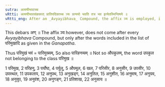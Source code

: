 ```yaml
---
sutra: अव्ययीभावाच्च
vRtti: अव्ययीभावसंज्ञकात् प्रातिपदिकाच्च ञ्यः प्रत्ययो भवति तत्र भव इत्येतस्मिन्विषये ॥
vRtti_eng: After an _Avyayibhava_ Compound, the affix ञ्य is employed, in the sense of 'who stays there.'
---
```

This debars अण् ॥ The affix ञ्य however, does not come after every _Avyayibhava_ Compound, but only after the words included in the list of परिमुखादि as given in the _Ganapatha_.

Thus परिमुखं भवं = पारिमुख्यम्, So also पारिहनव्यम् ॥ Not so औपकुलम्, the word उपकुल not belonging to the class परिमुख ॥

1 परिमुख, 2 परिहनु, 3 पर्योष्ठ, 4 पर्युलू, 5 औपमूल, 6 खल, 7 परिसीर, 8 अनुसीर, 9 उपसीर, 10 उपस्थल, 11 उपकलाप, 12 अनुपथ, 13 अनुखड्ग, 14 अनुतिल, 15 अनुशीत, 16 अनुमाष, 17 अनुयव, 18 अनुयुप, 19 अनुवंश, 20 अनुगङ्ग, 21 प्रतिशाख, 22 अनुसाय ॥
